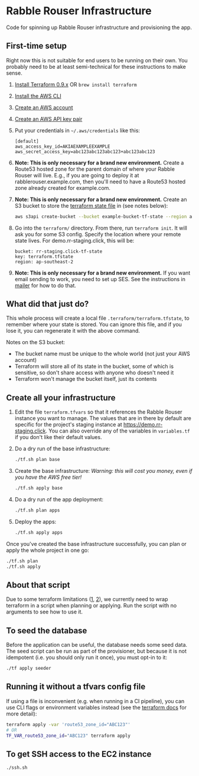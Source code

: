 # Rabble Rouser Infrastructure

Code for spinning up Rabble Rouser infrastructure and provisioning the app.

## First-time setup

Right now this is not suitable for end users to be running on their own. You probably need to be at least semi-technical
for these instructions to make sense.

1. [Install Terraform 0.9.x](https://www.terraform.io/intro/getting-started/install.html)
OR
`brew install terraform`
2. [Install the AWS CLI](https://docs.aws.amazon.com/cli/latest/userguide/installing.html)
3. [Create an AWS account](https://aws.amazon.com/)
4. [Create an AWS API key pair](https://docs.aws.amazon.com/IAM/latest/UserGuide/id_credentials_access-keys.html)
5. Put your credentials in `~/.aws/credentials` like this:

    ```
    [default]
    aws_access_key_id=AKIAEXAMPLEEXAMPLE
    aws_secret_access_key=abc123abc123abc123+abc123abc123
    ```

6. **Note: This is only necessary for a brand new environment.** Create a Route53 hosted zone for the parent domain of where your Rabble Rouser will live. E.g., if you are going to
 deploy it at rabblerouser.example.com, then you'll need to have a Route53 hosted zone already created for example.com.
7. **Note: This is only necessary for a brand new environment.** Create an S3 bucket to store the [terraform state file](https://www.terraform.io/docs/state/) in (see notes below):

    ```sh
    aws s3api create-bucket --bucket example-bucket-tf-state --region ap-southeast-2 --create-bucket-configuration LocationConstraint=ap-southeast-2 --acl private
    ```

8. Go into the `terraform/` directory. From there, run `terraform init`. It will ask you for some S3 config. Specify the
location where your remote state lives. For demo.rr-staging.click, this will be:

    ```
    bucket: rr-staging.click-tf-state
    key: terraform.tfstate
    region: ap-southeast-2
    ```

9. **Note: This is only necessary for a brand new environment.** If you want email sending to work, you need to set up SES. See the instructions in [mailer](https://github.com/rabblerouser/mailer) for how to do that.

## What did that just do?

This whole process will create a local file `.terraform/terraform.tfstate`, to remember where your state is stored. You can ignore
this file, and if you lose it, you can regenerate it with the above command.

Notes on the S3 bucket:
 - The bucket name must be unique to the whole world (not just your AWS account)
 - Terraform will store all of its state in the bucket, some of which is sensitive, so don't share access with anyone who doesn't need it
 - Terraform won't manage the bucket itself, just its contents

## Create all your infrastructure

1. Edit the file `terraform.tfvars` so that it references the Rabble Rouser instance you want to manage. The values that
are in there by default are specific for the project's staging instance at https://demo.rr-staging.click. You can also
override any of the variables in `variables.tf` if you don't like their default values.

2. Do a dry run of the base infrastructure:

    ```sh
    ./tf.sh plan base
    ```

3. Create the base infrastructure: *Warning: this will cost you money, even if you have the AWS free tier!*

    ```sh
    ./tf.sh apply base
    ```

4. Do a dry run of the app deployment:

    ```sh
    ./tf.sh plan apps
    ```

5. Deploy the apps:

    ```sh
    ./tf.sh apply apps
    ```

Once you've created the base infrastructure successfully, you can plan or apply the whole project in one go:

```sh
./tf.sh plan
./tf.sh apply
```

## About that script
Due to some terraform limitations ([1](https://github.com/hashicorp/terraform/issues/10462), [2](https://github.com/hashicorp/terraform/issues/5190)),
we currently need to wrap terraform in a script when planning or applying. Run the script with no arguments to see how
to use it.

## To seed the database

Before the application can be useful, the database needs some seed data. The seed script can be run as part of the
provisioner, but because it is not idempotent (i.e. you should only run it once), you must opt-in to it:

```sh
./tf apply seeder
```

## Running it without a tfvars config file

If using a file is inconvenient (e.g. when running in a CI pipeline), you can use CLI flags or environment variables
instead (see the [terraform docs](https://www.terraform.io/intro/getting-started/variables.html) for more detail):

```sh
terraform apply -var 'route53_zone_id="ABC123"'
# OR
TF_VAR_route53_zone_id="ABC123" terraform apply
```

## To get SSH access to the EC2 instance

```sh
./ssh.sh
```
